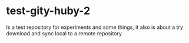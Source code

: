 # test-gity-huby-2
Is a test repository for experiments and some things, it also is about a try download and sync local to a remote repository
